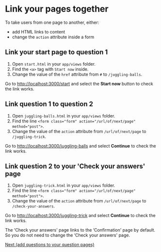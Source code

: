 # Link your pages together

To take users from one page to another, either:

- add HTML links to content
- change the `action` attribute inside a form

## Link your start page to question 1

1. Open `start.html` in your `app/views` folder.
2. Find the `<a>` tag with `Start now` inside.
3. Change the value of the `href` attribute from `#` to `/juggling-balls`.

Go to [http://localhost:3000/start](http://localhost:3000/start) and select the **Start now** button to check the link works.

## Link question 1 to question 2

1. Open `juggling-balls.html` in your `app/views` folder.
2. Find the line `<form class="form" action="/url/of/next/page" method="post">`.
3. Change the value of the `action` attribute from `/url/of/next/page` to `/juggling-trick`.

Go to [http://localhost:3000/juggling-balls](http://localhost:3000/juggling-balls) and select **Continue** to check the link works.

## Link question 2 to your 'Check your answers' page

1. Open `juggling-trick.html` in your `app/views` folder.
2. Find the line `<form class="form" action="/url/of/next/page" method="post">`.
3. Change the value of the `action` attribute from `/url/of/next/page` to `/check-your-answers`.

Go to [http://localhost:3000/juggling-trick](http://localhost:3000/juggling-trick) and select **Continue** to check the link works.

The 'Check your answers' page links to the ‘Confirmation' page by default. So you do not need to change the ‘Check your answers' page.

[Next (add questions to your question pages)](add-questions)
